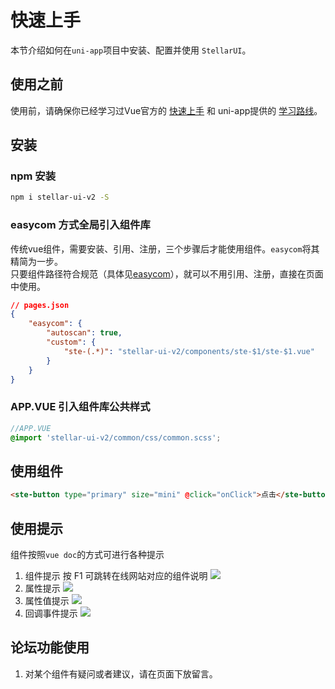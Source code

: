 # 快速上手

本节介绍如何在`uni-app`项目中安装、配置并使用 `StellarUI`。

## 使用之前
使用前，请确保你已经学习过Vue官方的 [快速上手](https://cn.vuejs.org/guide/quick-start.html) 和 uni-app提供的 [学习路线](https://uniapp.dcloud.net.cn/resource.html)。

## 安装
### npm 安装

```bash [npm]
npm i stellar-ui-v2 -S
```

### easycom 方式全局引入组件库
传统vue组件，需要安装、引用、注册，三个步骤后才能使用组件。`easycom`将其精简为一步。  
只要组件路径符合规范（具体见[easycom](https://uniapp.dcloud.net.cn/collocation/pages.html#easycom)），就可以不用引用、注册，直接在页面中使用。
```json
// pages.json
{
	"easycom": {
		"autoscan": true,
		"custom": {
			"ste-(.*)": "stellar-ui-v2/components/ste-$1/ste-$1.vue"
		}
	}
}
```

### APP.VUE 引入组件库公共样式

```scss
//APP.VUE
@import 'stellar-ui-v2/common/css/common.scss';
```

## 使用组件

```html
<ste-button type="primary" size="mini" @click="onClick">点击</ste-button>
```

## 使用提示

组件按照`vue doc`的方式可进行各种提示

1. 组件提示 按 F1 可跳转在线网站对应的组件说明
   ![](https://image.whzb.com/chain/StellarUI/组件提示.png)
2. 属性提示
   ![](https://image.whzb.com/chain/StellarUI/属性提示.png)
3. 属性值提示
   ![](https://image.whzb.com/chain/StellarUI/属性值提示.png)
4. 回调事件提示
   ![](https://image.whzb.com/chain/StellarUI/回调事件提示.png)
   
   
## 论坛功能使用
1. 对某个组件有疑问或者建议，请在页面下放留言。

